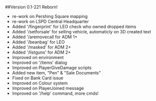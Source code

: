 ##Version 0.1-221 Reborn!
- re-work on Pershing Square mapping
- re-work on LSPD Central Headquarter 
- Added '/fingerprint' for LEO check who owned dropped items
- Added '/setforsale' for selling vehicle, automaticly on 3D created text
- Added '/aremovecall for ADM 1+
- Added '/beanbag' for LEO
- Added '/masked' for ADM 2+
- Added '/listguns' for ADM 2+
- Improved on environment
- Improved on '/items' dialog
- Improved on PlayerGiveDamage scripts
- Added new item, "Pen" & "Sale Documents"
- Fixed on Bank Card issue
- Improved on Colour system
- Improved on PlayerJoined message
- Improved on '/help' command, more cmds!
